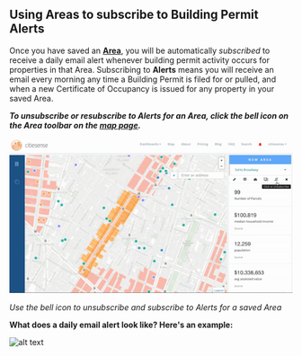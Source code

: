 
## Using Areas to subscribe to Building Permit Alerts
Once you have saved an [**Area**](https://www.citiesense.com/docs/pages/02-Areas.md), you will be automatically *subscribed* to receive a daily email alert whenever building permit activity occurs for properties in that Area. Subscribing to **Alerts** means you will receive an email every morning any time a Building Permit is filed for or pulled, and when a new Certificate of Occupancy is issued for any property in your saved Area. 
 
*__To unsubscribe or resubscribe to Alerts for an Area, click the bell icon on the Area toolbar on the [map page](https://www.citiesense.com/cities/new-york-city).__*
 
 


![alt text](https://github.com/citiesense/docs/blob/master/images/area_alerts.gif?raw=true "Unsubscribe and subscribe to Alerts for a saved Area")

*Use the bell icon to unsubscribe and subscribe to Alerts for a saved Area*

**What does a daily email alert look like? Here's an example:**


![alt text](https://farm5.staticflickr.com/4638/25144585038_379c045ca2_k.jpg "Example of daily email alerts") 





